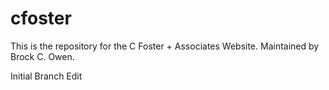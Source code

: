 # cfoster

This is the repository for the C Foster + Associates Website. Maintained by Brock C. Owen.

Initial Branch Edit



